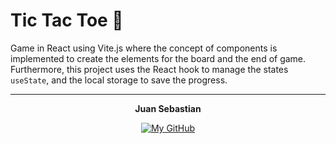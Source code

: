 # Tic Tac Toe 📱

Game in React using Vite.js where the concept of components is implemented to create the elements for the board and the end of game. Furthermore, this project uses the React hook to manage the states `useState`, and the local storage to save the progress.

---

<div align="center">
<strong>Juan Sebastian</strong>

[![My GitHub](https://skillicons.dev/icons?i=github)](https://github.com/devJuanS "devJuanS' GitHub profile")

</div>
